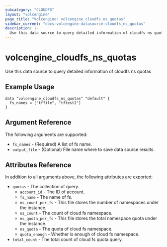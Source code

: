 ```yaml
---
subcategory: "CLOUDFS"
layout: "volcengine"
page_title: "Volcengine: volcengine_cloudfs_ns_quotas"
sidebar_current: "docs-volcengine-datasource-cloudfs_ns_quotas"
description: |-
  Use this data source to query detailed information of cloudfs ns quotas
---
```

# volcengine_cloudfs_ns_quotas
Use this data source to query detailed information of cloudfs ns quotas
## Example Usage
```hcl
data "volcengine_cloudfs_ns_quotas" "default" {
  fs_names = ["tffile", "tftest2"]
}
```
## Argument Reference
The following arguments are supported:
* `fs_names` - (Required) A list of fs name.
* `output_file` - (Optional) File name where to save data source results.

## Attributes Reference
In addition to all arguments above, the following attributes are exported:
* `quotas` - The collection of query.
    * `account_id` - The ID of account.
    * `fs_name` - The name of fs.
    * `ns_count_per_fs` - This file stores the number of namespaces under the instance.
    * `ns_count` - The count of cloud fs namespace.
    * `ns_quota_per_fs` - This file stores the total namespace quota under the instance.
    * `ns_quota` - The quota of cloud fs namespace.
    * `quota_enough` - Whether is enough of cloud fs namespace.
* `total_count` - The total count of cloud fs quota query.


